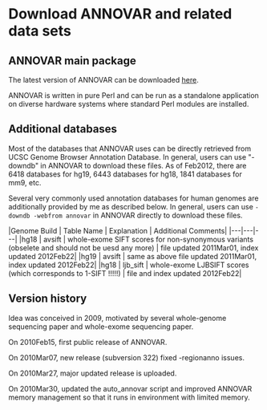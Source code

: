# Download ANNOVAR and related data sets

## ANNOVAR main package

The latest version of ANNOVAR can be downloaded [here](http://www.openbioinformatics.org/annovar/annovar_download_form.php).

ANNOVAR is written in pure Perl and can be run as a standalone application on diverse hardware systems where standard Perl modules are installed.

## Additional databases

Most of the databases that ANNOVAR uses can be directly retrieved from UCSC Genome Browser Annotation Database. In general, users can use "-downdb" in ANNOVAR to download these files. As of Feb2012, there are 6418 databases for hg19, 6443 databases for hg18, 1841 databases for mm9, etc.

Several very commonly used annotation databases for human genomes are additionally provided by me as described below. In general, users can use `-downdb -webfrom annovar` in ANNOVAR directly to download these files.


|Genome Build	|	Table Name	|	Explanation	|	Additional Comments|
|---|---|---|
|hg18	|	avsift	|	whole-exome SIFT scores for non-synonymous variants (obselete and should not be uesd any more)	|	file updated 2011Mar01, index updated 2012Feb22|
|hg19	|	avsift	|	same as above	file updated 2011Mar01, index updated 2012Feb22|
|hg18	|	ljb_sift	|	whole-exome LJBSIFT scores (which corresponds to 1-SIFT !!!!!)	|	file and index updated 2012Feb22|

## Version history

Idea was conceived in 2009, motivated by several whole-genome sequencing paper and whole-exome sequencing paper.

On 2010Feb15, first public release of ANNOVAR.

On 2010Mar07, new release (subversion 322) fixed -regionanno issues.

On 2010Mar27, major updated release is uploaded.

On 2010Mar30, updated the auto_annovar script and improved ANNOVAR memory management so that it runs in environment with limited memory.
